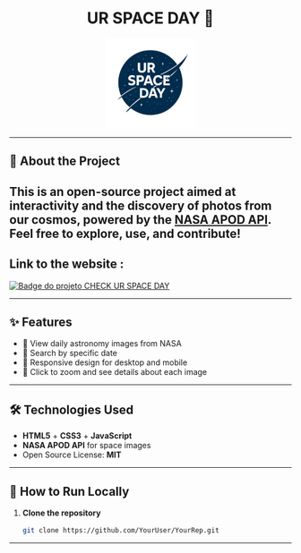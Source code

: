 <h1 align="center">UR SPACE DAY 🚀</h1>

<div align="center">
  <img src="Image/Logo.png" width="160px" alt="UR SPACE DAY Logo">
</div>

<hr>

## 📖 About the Project
This is an **open-source project** aimed at interactivity and the discovery of photos from our cosmos, powered by the [NASA APOD API](https://api.nasa.gov/).  
Feel free to explore, use, and contribute! 
---

## Link to the website : 
<div>
<a href="https://check-ur-space-day.vercel.app/"
   target="_blank"
   rel="noopener noreferrer"
   title="Acesse o projeto CHECK UR SPACE DAY">
  <img src="https://img.shields.io/badge/CHECK%20UR%20SPACE%20DAY-black?style=for-the-badge&logo=nasa"
       alt="Badge do projeto CHECK UR SPACE DAY" />
</a>
</div>

---

## ✨ Features
- 🔭 View daily astronomy images from NASA  
- 📅 Search by specific date  
- 📱 Responsive design for desktop and mobile  
- 🌌 Click to zoom and see details about each image  

---

## 🛠️ Technologies Used
- **HTML5** + **CSS3** + **JavaScript**  
- **NASA APOD API** for space images  
- Open Source License: **MIT**  

---

## 🚀 How to Run Locally
1. **Clone the repository**  
   ```bash
   git clone https://github.com/YourUser/YourRep.git

---
